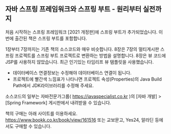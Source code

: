 ## 자바 스프링 프레임워크와 스프링 부트 - 원리부터 실전까지

처음 시작하는 스프링 프레임워크 [2021 개정판]에 스프링 부트가 추가되었습니다.
이번에 출간된 책은 스프링 부트를 포함합니다.

1장부터 7장까지는 기존 책의 소스코드와 매우 비슷합니다.
8장은 7장의 멀티게시판 스프링 프로젝트를 스프링 부트 프로젝트로 변환하는 방법을 설명합니다.
8장은 뷰 코드에 JSP를 사용하지 않았습니다. 최근 인기있는 타임리프 뷰 탬플릿을 사용했습니다.

* 데이터베이스 연결정보는 수정해야 데이터베이스 연결이 됩니다.
* 프로젝트에 빨간색 느낌표가 나타나면 프로젝트 속성(Properties)의 Java Build Path에서 JDK라이브러리를 수정해 주세요.

소스코드의 일부는 자바전문가그룹( https://javaspecialist.co.kr )의 [자바 개발] > [Spring Framework] 게시판에서 내려받을 수 있습니다.

책의 구매는 아래 사이트를 이용하세요.
https://www.bookk.co.kr/book/view/161516
또는 교보문고, Yes24, 알라딘 등에서도 구매할 수 있습니다.

